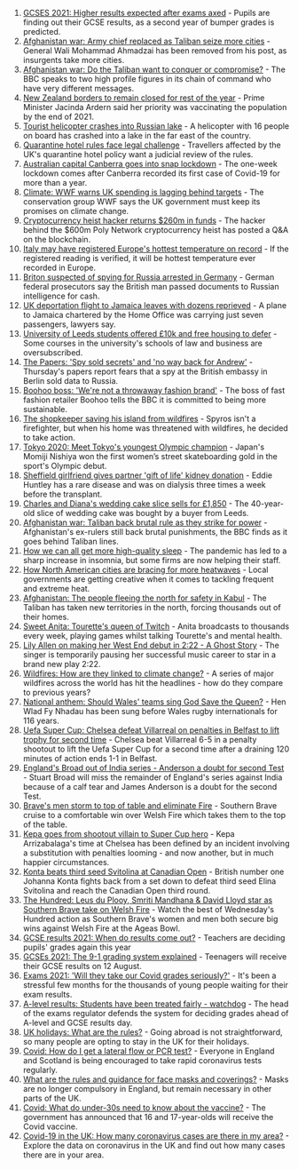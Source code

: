 1. [GCSES 2021: Higher results expected after exams axed](https://www.bbc.co.uk/news/education-58174253) - Pupils are finding out their GCSE results, as a second year of bumper grades is predicted.
2. [Afghanistan war: Army chief replaced as Taliban seize more cities](https://www.bbc.co.uk/news/world-asia-58170847) - General Wali Mohammad Ahmadzai has been removed from his post, as insurgents take more cities.
3. [Afghanistan war: Do the Taliban want to conquer or compromise?](https://www.bbc.co.uk/news/world-asia-58181670) - The BBC speaks to two high profile figures in its chain of command who have very different messages.
4. [New Zealand borders to remain closed for rest of the year](https://www.bbc.co.uk/news/world-asia-58182418) - Prime Minister Jacinda Ardern said her priority was vaccinating the population by the end of 2021.
5. [Tourist helicopter crashes into Russian lake](https://www.bbc.co.uk/news/world-europe-58182420) - A helicopter with 16 people on board has crashed into a lake in the far east of the country.
6. [Quarantine hotel rules face legal challenge](https://www.bbc.co.uk/news/business-58180307) - Travellers affected by the UK's quarantine hotel policy want a judicial review of the rules.
7. [Australian capital Canberra goes into snap lockdown](https://www.bbc.co.uk/news/world-australia-58182419) - The one-week lockdown comes after Canberra recorded its first case of Covid-19 for more than a year.
8. [Climate: WWF warns UK spending is lagging behind targets](https://www.bbc.co.uk/news/uk-politics-58170865) - The conservation group WWF says the UK government must keep its promises on climate change.
9. [Cryptocurrency heist hacker returns $260m in funds](https://www.bbc.co.uk/news/business-58180692) - The hacker behind the $600m Poly Network cryptocurrency heist has posted a Q&A on the blockchain.
10. [Italy may have registered Europe's hottest temperature on record](https://www.bbc.co.uk/news/world-europe-58130893) - If the registered reading is verified, it will be hottest temperature ever recorded in Europe.
11. [Briton suspected of spying for Russia arrested in Germany](https://www.bbc.co.uk/news/world-europe-58170872) - German federal prosecutors say the British man passed documents to Russian intelligence for cash.
12. [UK deportation flight to Jamaica leaves with dozens reprieved](https://www.bbc.co.uk/news/uk-58177487) - A plane to Jamaica chartered by the Home Office was carrying just seven passengers, lawyers say.
13. [University of Leeds students offered £10k and free housing to defer](https://www.bbc.co.uk/news/uk-england-leeds-58176877) - Some courses in the university's schools of law and business are oversubscribed.
14. [The Papers: 'Spy sold secrets' and 'no way back for Andrew'](https://www.bbc.co.uk/news/blogs-the-papers-58181876) - Thursday's papers report fears that a spy at the British embassy in Berlin sold data to Russia.
15. [Boohoo boss: 'We're not a throwaway fashion brand'](https://www.bbc.co.uk/news/business-58160237) - The boss of fast fashion retailer Boohoo tells the BBC it is committed to being more sustainable.
16. [The shopkeeper saving his island from wildfires](https://www.bbc.co.uk/news/world-europe-58177493) - Spyros isn't a firefighter, but when his home was threatened with wildfires, he decided to take action.
17. [Tokyo 2020: Meet Tokyo's youngest Olympic champion](https://www.bbc.co.uk/news/world-asia-58168591) - Japan's Momiji Nishiya won the first women’s street skateboarding gold in the sport's Olympic debut.
18. [Sheffield girlfriend gives partner 'gift of life' kidney donation](https://www.bbc.co.uk/news/uk-england-south-yorkshire-58178126) - Eddie Huntley has a rare disease and was on dialysis three times a week before the transplant.
19. [Charles and Diana's wedding cake slice sells for £1,850](https://www.bbc.co.uk/news/uk-england-gloucestershire-58173317) - The 40-year-old slice of wedding cake was bought by a buyer from Leeds.
20. [Afghanistan war: Taliban back brutal rule as they strike for power](https://www.bbc.co.uk/news/world-asia-58156772) - Afghanistan's ex-rulers still back brutal punishments, the BBC finds as it goes behind Taliban lines.
21. [How we can all get more high-quality sleep](https://www.bbc.co.uk/news/business-58148044) - The pandemic has led to a sharp increase in insomnia, but some firms are now helping their staff.
22. [How North American cities are bracing for more heatwaves](https://www.bbc.co.uk/news/world-us-canada-58015089) - Local governments are getting creative when it comes to tackling frequent and extreme heat.
23. [Afghanistan: The people fleeing the north for safety in Kabul](https://www.bbc.co.uk/news/world-asia-58170433) - The Taliban has taken new territories in the north, forcing thousands out of their homes.
24. [Sweet Anita: Tourette's queen of Twitch](https://www.bbc.co.uk/news/disability-57155426) - Anita broadcasts to thousands every week, playing games whilst talking Tourette's and mental health.
25. [Lily Allen on making her West End debut in 2:22 - A Ghost Story](https://www.bbc.co.uk/news/entertainment-arts-58148849) - The singer is temporarily pausing her successful music career to star in a brand new play 2:22.
26. [Wildfires: How are they linked to climate change?](https://www.bbc.co.uk/news/58159451) - A series of major wildfires across the world has hit the headlines - how do they compare to previous years?
27. [National anthem: Should Wales' teams sing God Save the Queen?](https://www.bbc.co.uk/news/uk-wales-58171799) - Hen Wlad Fy Nhadau has been sung before Wales rugby internationals for 116 years.
28. [Uefa Super Cup: Chelsea defeat Villarreal on penalties in Belfast to lift trophy for second time](https://www.bbc.co.uk/sport/football/58157867) - Chelsea beat Villarreal 6-5 in a penalty shootout to lift the Uefa Super Cup for a second time after a draining 120 minutes of action ends 1-1 in Belfast.
29. [England's Broad out of India series - Anderson a doubt for second Test](https://www.bbc.co.uk/sport/cricket/58169608) - Stuart Broad will miss the remainder of England's series against India because of a calf tear and James Anderson is a doubt for the second Test.
30. [Brave's men storm to top of table and eliminate Fire](https://www.bbc.co.uk/sport/cricket/58177424) - Southern Brave cruise to a comfortable win over Welsh Fire which takes them to the top of the table.
31. [Kepa goes from shootout villain to Super Cup hero](https://www.bbc.co.uk/sport/football/58182206) - Kepa Arrizabalaga's time at Chelsea has been defined by an incident involving a substitution with penalties looming - and now another, but in much happier circumstances.
32. [Konta beats third seed Svitolina at Canadian Open](https://www.bbc.co.uk/sport/tennis/58179319) - British number one Johanna Konta fights back from a set down to defeat third seed Elina Svitolina and reach the Canadian Open third round.
33. [The Hundred: Leus du Plooy, Smriti Mandhana & David Lloyd star as Southern Brave take on Welsh Fire](https://www.bbc.co.uk/sport/av/cricket/58177313) - Watch the best of Wednesday's Hundred action as Southern Brave's women and men both secure big wins against Welsh Fire at the Ageas Bowl.
34. [GCSE results 2021: When do results come out?](https://www.bbc.co.uk/news/education-53682466) - Teachers are deciding pupils' grades again this year
35. [GCSEs 2021: The 9-1 grading system explained](https://www.bbc.co.uk/news/education-48993830) - Teenagers will receive their GCSE results on 12 August.
36. [Exams 2021: 'Will they take our Covid grades seriously?'](https://www.bbc.co.uk/news/education-58085778) - It's been a stressful few months for the thousands of young people waiting for their exam results.
37. [A-level results: Students have been treated fairly - watchdog](https://www.bbc.co.uk/news/education-58141518) - The head of the exams regulator defends the system for deciding grades ahead of A-level and GCSE results day.
38. [UK holidays: What are the rules?](https://www.bbc.co.uk/news/explainers-52646738) - Going abroad is not straightforward, so many people are opting to stay in the UK for their holidays.
39. [Covid: How do I get a lateral flow or PCR test?](https://www.bbc.co.uk/news/health-51943612) - Everyone in England and Scotland is being encouraged to take rapid coronavirus tests regularly.
40. [What are the rules and guidance for face masks and coverings?](https://www.bbc.co.uk/news/health-51205344) - Masks are no longer compulsory in England, but remain necessary in other parts of the UK.
41. [Covid: What do under-30s need to know about the vaccine?](https://www.bbc.co.uk/news/health-57273875) - The government has announced that 16 and 17-year-olds will receive the Covid vaccine.
42. [Covid-19 in the UK: How many coronavirus cases are there in my area?](https://www.bbc.co.uk/news/uk-51768274) - Explore the data on coronavirus in the UK and find out how many cases there are in your area.
